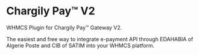 # Chargily Pay™ V2

WHMCS Plugin for Chargily Pay™ Gateway V2.

The easiest and free way to integrate e-payment API through EDAHABIA of Algerie Poste and CIB of SATIM into your WHMCS platform.
